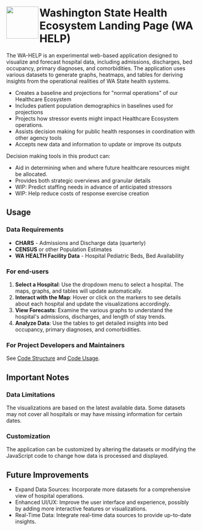 # <img src="wa-help-logo.png" width="85" align="left"/>Washington State Health Ecosystem Landing Page (WA HELP)

The WA-HELP is an experimental web-based application designed to visualize and forecast hospital data, including admissions, discharges, bed occupancy, primary diagnoses, and comorbidities. The application uses various datasets to generate graphs, heatmaps, and tables for deriving insights from the operational realities of WA State health systems.

-   Creates a baseline and projections for "normal operations" of our Healthcare Ecosystem
-   Includes patient population demographics in baselines used for projections
-   Projects how stressor events might impact Healthcare Ecosystem operations.
-   Assists decision making for public health responses in coordination with other agency tools
-   Accepts new data and information to update or improve its outputs

Decision making tools in this product can:

-   Aid in determining when and where future healthcare resources might be allocated.
-   Provides both strategic overviews and granular details
-   WIP: Predict staffing needs in advance of anticipated stressors
-   WIP: Help reduce costs of response exercise creation

## Usage

### Data Requirements

-   **CHARS** - Admissions and Discharge data (quarterly)
-   **CENSUS** or other Population Estimates
-   **WA HEALTH Facility Data** - Hospital Pediatric Beds, Bed Availability

### For end-users

1.  **Select a Hospital**: Use the dropdown menu to select a hospital. The maps, graphs, and tables will update automatically.
2.  **Interact with the Map**: Hover or click on the markers to see details about each hospital and update the visualizations accordingly.
3.  **View Forecasts**: Examine the various graphs to understand the hospital's admissions, discharges, and length of stay trends.
4.  **Analyze Data**: Use the tables to get detailed insights into bed occupancy, primary diagnoses, and comorbidities.

### For Project Developers and Maintainers

See [Code Structure](#./docs/code-structure.md) and [Code Usage](#./docs/code-structure.md).

## Important Notes

### Data Limitations

The visualizations are based on the latest available data. Some datasets may not cover all hospitals or may have missing information for certain dates.

### Customization

The application can be customized by altering the datasets or modifying the JavaScript code to change how data is processed and displayed.

## Future Improvements

-   Expand Data Sources: Incorporate more datasets for a comprehensive view of hospital operations.
-   Enhanced UI/UX: Improve the user interface and experience, possibly by adding more interactive features or visualizations.
-   Real-Time Data: Integrate real-time data sources to provide up-to-date insights.
